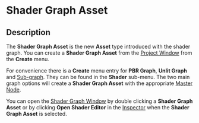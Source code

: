 # Shader Graph Asset

## Description

The **Shader Graph Asset** is the new **Asset** type introduced with the shader graph. You can create a **Shader Graph Asset** from the [Project Window](https://docs.unity3d.com/Manual/ProjectView.html) from the **Create** menu.

For convenience there is a **Create** menu entry for **PBR Graph**, **Unlit Graph** and [Sub-graph](Sub-graph.md). They can be found in the **Shader** sub-menu. The two main graph options will create a **Shader Graph Asset** with the appropriate [Master Node](Master-Node.md).

You can open the [Shader Graph Window](Shader-Graph-Window.md) by double clicking a **Shader Graph Asset** or by clicking **Open Shader Editor** in the [Inspector](https://docs.unity3d.com/Manual/UsingTheInspector.html) when the **Shader Graph Asset** is selected.